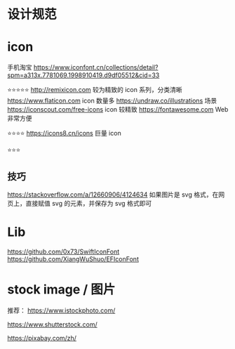 
# 设计规范
#  icon

手机淘宝
https://www.iconfont.cn/collections/detail?spm=a313x.7781069.1998910419.d9df05512&cid=33



⭐️⭐️⭐️⭐️⭐️
http://remixicon.com         较为精致的 icon 系列，分类清晰
https://www.flaticon.com    icon 数量多
https://undraw.co/illustrations     场景
https://iconscout.com/free-icons        icon 较精致
https://fontawesome.com     Web 非常方便

⭐️⭐️⭐️⭐️
https://icons8.cn/icons     巨量 icon

⭐️⭐️⭐️


## 技巧
https://stackoverflow.com/a/12660906/4124634
如果图片是 svg 格式，在网页上，直接赋值 svg 的元素，并保存为 svg 格式即可


# Lib
https://github.com/0x73/SwiftIconFont
https://github.com/XiangWuShuo/EFIconFont



# stock image /  图片

 推荐：  https://www.istockphoto.com/

https://www.shutterstock.com/

https://pixabay.com/zh/
